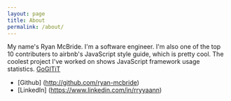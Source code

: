 ```yaml
---
layout: page
title: About
permalink: /about/
---
```

My name's Ryan McBride. I'm a software engineer. I'm also one of the top 10 contributers to airbnb's JavaScript style guide, which is pretty cool. The coolest project I've worked on shows JavaScript framework usage statistics. [GoGITiT](http://gotitit.co)

* [Github] (http://github.com/ryan-mcbride)
* [LinkedIn] (https://www.linkedin.com/in/rryyaann)
